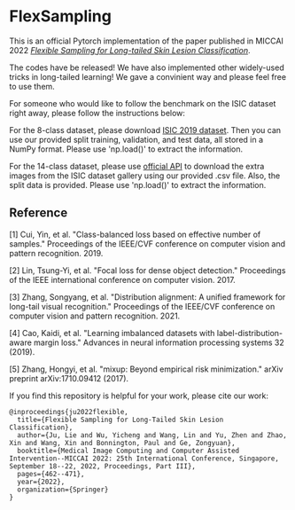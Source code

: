 # FlexSampling
This is an official Pytorch implementation of the paper published in MICCAI 2022 *[Flexible Sampling for Long-tailed Skin Lesion Classification](https://arxiv.org/abs/2204.03161)*.

The codes have be released! We have also implemented other widely-used tricks in long-tailed learning! We gave a convinient way and please feel free to use them. 

For someone who would like to follow the benchmark on the ISIC dataset right away, please follow the instructions below:

For the 8-class dataset, please download [ISIC 2019 dataset](https://www.kaggle.com/datasets/cdeotte/jpeg-isic2019-384x384). Then you can use our provided split training, validation, and test data, all stored in a NumPy format. Please use 'np.load()' to extract the information.

For the 14-class dataset, please use [official API](https://github.com/ImageMarkup/isic-cli#isic-cli=) to download the extra images from the ISIC dataset gallery using our provided .csv file. Also, the split data is provided. Please use 'np.load()' to extract the information.

## Reference
[1] Cui, Yin, et al. "Class-balanced loss based on effective number of samples." Proceedings of the IEEE/CVF conference on computer vision and pattern recognition. 2019.

[2] Lin, Tsung-Yi, et al. "Focal loss for dense object detection." Proceedings of the IEEE international conference on computer vision. 2017.

[3] Zhang, Songyang, et al. "Distribution alignment: A unified framework for long-tail visual recognition." Proceedings of the IEEE/CVF conference on computer vision and pattern recognition. 2021.

[4] Cao, Kaidi, et al. "Learning imbalanced datasets with label-distribution-aware margin loss." Advances in neural information processing systems 32 (2019).

[5] Zhang, Hongyi, et al. "mixup: Beyond empirical risk minimization." arXiv preprint arXiv:1710.09412 (2017).

If you find this repository is helpful for your work, please cite our work:

```
@inproceedings{ju2022flexible,
  title={Flexible Sampling for Long-Tailed Skin Lesion Classification},
  author={Ju, Lie and Wu, Yicheng and Wang, Lin and Yu, Zhen and Zhao, Xin and Wang, Xin and Bonnington, Paul and Ge, Zongyuan},
  booktitle={Medical Image Computing and Computer Assisted Intervention--MICCAI 2022: 25th International Conference, Singapore, September 18--22, 2022, Proceedings, Part III},
  pages={462--471},
  year={2022},
  organization={Springer}
}
```
